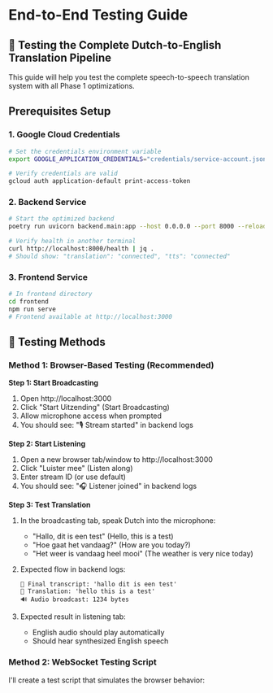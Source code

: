 # End-to-End Testing Guide

## 🎯 Testing the Complete Dutch-to-English Translation Pipeline

This guide will help you test the complete speech-to-speech translation system with all Phase 1 optimizations.

## Prerequisites Setup

### 1. Google Cloud Credentials
```bash
# Set the credentials environment variable
export GOOGLE_APPLICATION_CREDENTIALS="credentials/service-account.json"

# Verify credentials are valid
gcloud auth application-default print-access-token
```

### 2. Backend Service
```bash
# Start the optimized backend
poetry run uvicorn backend.main:app --host 0.0.0.0 --port 8000 --reload

# Verify health in another terminal
curl http://localhost:8000/health | jq .
# Should show: "translation": "connected", "tts": "connected"
```

### 3. Frontend Service
```bash
# In frontend directory
cd frontend
npm run serve
# Frontend available at http://localhost:3000
```

## 🧪 Testing Methods

### Method 1: Browser-Based Testing (Recommended)

**Step 1: Start Broadcasting**
1. Open http://localhost:3000
2. Click "Start Uitzending" (Start Broadcasting)
3. Allow microphone access when prompted
4. You should see: "🎙️ Stream started" in backend logs

**Step 2: Start Listening**  
1. Open a new browser tab/window to http://localhost:3000
2. Click "Luister mee" (Listen along)
3. Enter stream ID (or use default)
4. You should see: "🎧 Listener joined" in backend logs

**Step 3: Test Translation**
1. In the broadcasting tab, speak Dutch into the microphone:
   - "Hallo, dit is een test" (Hello, this is a test)
   - "Hoe gaat het vandaag?" (How are you today?)
   - "Het weer is vandaag heel mooi" (The weather is very nice today)

2. Expected flow in backend logs:
   ```
   📝 Final transcript: 'hallo dit is een test'
   📝 Translation: 'hello this is a test'
   🔊 Audio broadcast: 1234 bytes
   ```

3. Expected result in listening tab:
   - English audio should play automatically
   - Should hear synthesized English speech

### Method 2: WebSocket Testing Script

I'll create a test script that simulates the browser behavior: